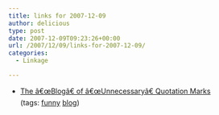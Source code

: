 ```yaml
---
title: links for 2007-12-09
author: delicious
type: post
date: 2007-12-09T09:23:26+00:00
url: /2007/12/09/links-for-2007-12-09/
categories:
  - Linkage

---
```

  * <div>
      <a href="http://quotation-marks.blogspot.com/">The â€œBlogâ€ of â€œUnnecessaryâ€ Quotation Marks</a>
    </div>
    
    <div>
      (tags: <a href="http://del.icio.us/tazzzzz/funny">funny</a> <a href="http://del.icio.us/tazzzzz/blog">blog</a>)
    </div>